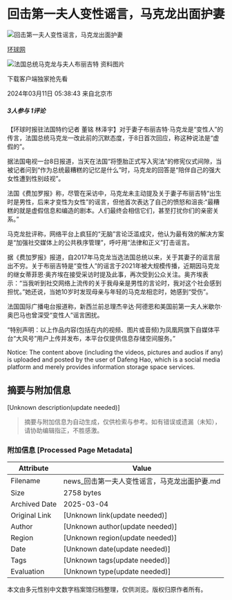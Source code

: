 # 回击第一夫人变性谣言，马克龙出面护妻

![回击第一夫人变性谣言，马克龙出面护妻](//d.ifengimg.com/w121_h75_q90/x0.ifengimg.com/res/2024/A497B84B8EE41BB91672CC07CD144669B4E4D9A8_size68_w739_h415.jpg)

[环球网](https://ishare.ifeng.com/mediaShare/home/767468/media)

![法国总统马克龙与夫人布丽吉特 资料图片](https://x0.ifengimg.com/res/2024/A497B84B8EE41BB91672CC07CD144669B4E4D9A8_size68_w739_h415.jpg)

下载客户端独家抢先看

2024年03月11日 05:38:43 来自北京市

##### 3人参与 1评论

【环球时报驻法国特约记者 董铭 林泽宇】对于妻子布丽吉特·马克龙是“变性人”的传言，法国总统马克龙一改此前的沉默态度，于8日首次回应，称这种说法是“虚假的”。

据法国电视一台8日报道，当天在法国“将堕胎正式写入宪法”的修宪仪式间隙，当被记者问到“作为总统最糟糕的记忆是什么”时，马克龙的回答是“陪伴自己的强大女性遭到性别歧视”。

法国《费加罗报》称，尽管在采访中，马克龙未主动提及关于妻子布丽吉特“出生时是男性，后来才变性为女性”的谣言，但他首次表达了自己的愤怒和沮丧:“最糟糕的就是虚假信息和编造的剧本。人们最终会相信它们，甚至打扰你们的亲密关系。”

马克龙批评称，网络平台上疯狂的“无脑”言论泛滥成灾，他认为最有效的解决方案是“加强社交媒体上的公共秩序管理”，呼吁用“法律和正义”打击谣言。

据《费加罗报》报道，自2017年马克龙当选法国总统以来，关于其妻子的谣言层出不穷。关于布丽吉特是“变性人”的谣言于2021年被大规模传播，近期因马克龙的继女蒂菲恩·奥齐埃在接受采访时提及此事，再次受到公众关注。奥齐埃表示：“当我听到社交网络上流传的关于我母亲是男性的言论时，我对这个社会感到担忧。”她还说，当她10岁时发现母亲与年轻的马克龙相恋时，她感到“受伤”。

法国国际广播电台报道称，新西兰前总理杰辛达·阿德恩和美国前第一夫人米歇尔·奥巴马也曾深受“变性人”谣言困扰。

“特别声明：以上作品内容(包括在内的视频、图片或音频)为凤凰网旗下自媒体平台“大风号”用户上传并发布，本平台仅提供信息存储空间服务。”

Notice: The content above (including the videos, pictures and audios if any) is uploaded and posted by the user of Dafeng Hao, which is a social media platform and merely provides information storage space services.
<!-- tcd_original_link https://news.ifeng.com/c/8Xqvsdf6Fcq -->


## 摘要与附加信息

<!-- tcd_abstract -->
[Unknown description(update needed)]
<!-- tcd_abstract_end -->

> 摘要与附加信息为自动生成，仅供检索与参考。如有错误或遗漏（未知），请协助编辑指正，不胜感激。

### 附加信息 [Processed Page Metadata]

| Attribute       | Value                                  |
|-----------------|----------------------------------------|
| Filename        | news_回击第一夫人变性谣言，马克龙出面护妻.md                             |
| Size            | 2758 bytes                           |
| Archived Date   | 2025-03-04                             |
| Original Link   | [Unknown link(update needed)]                       |
| Author          | [Unknown author(update needed)]                               |
| Region          | [Unknown region(update needed)]                               |
| Date            | [Unknown date(update needed)]                                 |
| Tags            | [Unknown tags(update needed)]                                 |
| Evaluation            | [Unknown type(update needed)]                                 |
<!-- tcd_table_end -->

本文由多元性别中文数字档案馆归档整理，仅供浏览。版权归原作者所有。
